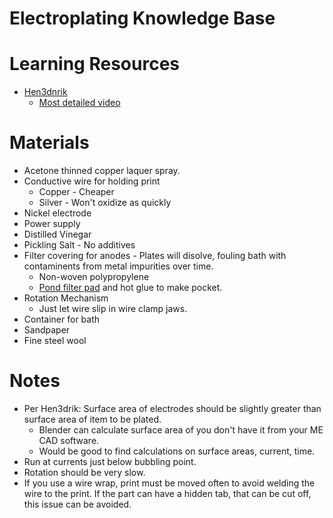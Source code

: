 # Electroplating Knowledge Base

# Learning Resources

* [Hen3dnrik](https://www.youtube.com/c/v0g3l)
  * [Most detailed video](https://www.youtube.com/watch?v=MuhlMYTcByw) 

# Materials

* Acetone thinned copper laquer spray.
* Conductive wire for holding print
  * Copper - Cheaper
  * Silver - Won't oxidize as quickly  
* Nickel electrode
* Power supply
* Distilled Vinegar
* Pickling Salt - No additives
* Filter covering for anodes - Plates will disolve, fouling bath with contaminents from metal impurities over time.
  * Non-woven polypropylene   
  * [Pond filter pad](https://www.amazon.com/Polishing-Filter-Pad-100-Micron/dp/B014G7WTRY/) and hot glue to make pocket.  
* Rotation Mechanism
  * Just let wire slip in wire clamp jaws. 
* Container for bath
* Sandpaper
* Fine steel wool

# Notes

* Per Hen3drik: Surface area of electrodes should be slightly greater than surface area of item to be plated. 
  * Blender can calculate surface area of you don't have it from your ME CAD software.  
  * Would be good to find calculations on surface areas, current, time.
* Run at currents just below bubbling point.   
* Rotation should be very slow.
* If you use a wire wrap, print must be moved often to avoid welding the wire to the print.  If the part can have a hidden tab, that can be cut off, this issue can be avoided. 
